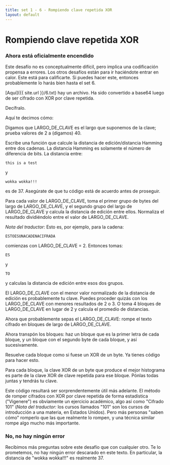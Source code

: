 ```yaml
---
title: set 1 - 6 - Rompiendo clave repetida XOR
layout: default
---
```


Rompiendo clave repetida XOR
============================

<div class="warning">
<h3>Ahora está oficialmente encendido</h3>

<p>Este desafío no es conceptualmente difícil, pero implica una codificación propensa a errores. Los otros desafíos están para ir haciéndote entrar en calor. Este está para calificarte. Si puedes hacer este, entonces probablemente lo harás bien hasta el set 6.</p>
</div>

[Aquí]({{ site.url }}/6.txt) hay un archivo. Ha sido convertido a base64 luego de ser cifrado con XOR por clave repetida.

Decífralo.

Aquí te decimos cómo:

Digamos que LARGO_DE_CLAVE es el largo que suponemos de la clave; prueba valores de 2 a (digamos) 40.

Escribe una función que calcule la distancia de edición/distancia Hamming entre dos cadenas. La distancia Hamming es solamente el número de diferencia de bits. La distancia entre:

	this is a test

y

	wokka wokka!!!

es de 37. Asegúrate de que tu código está de acuerdo antes de proseguir.

Para cada valor de LARGO_DE_CLAVE, toma el primer grupo de bytes del largo de LARGO_DE_CLAVE, y el segundo grupo del largo de LARGO_DE_CLAVE y calcula la distancia de edición entre ellos. Normaliza el resultado dividiéndolo entre el valor de LARGO_DE_CLAVE.

_Nota del traductor:_ Esto es, por ejemplo, para la cadena:

	ESTOESUNACADENACIFRADA

comienzas con LARGO_DE_CLAVE = 2. Entonces tomas:

	ES

y

	TO

y calculas la distancia de edición entre esos dos grupos.

El LARGO_DE_CLAVE con el menor valor normalizado de la distancia de edición es probablemente tu clave. Puedes proceder quizás con los LARGO_DE_CLAVE con menores resultados de 2 o 3. O toma 4 bloques de LARGO_DE_CLAVE en lugar de 2 y calcula el promedio de distancias.

Ahora que probablemente sepas el LARGO_DE_CLAVE: rompe el texto cifrado en bloques de largo de LARGO_DE_CLAVE.

Ahora transpón los bloques: haz un bloque que es la primer letra de cada bloque, y un bloque con el segundo byte de cada bloque, y así sucesivamente.

Resuelve cada bloque como si fuese un XOR de un byte. Ya tienes código para hacer esto.

Para cada bloque, la clave XOR de un byte que produce el mejor histograma es parte de la clave XOR de clave repetida para ese bloque. Pónlas todas juntas y tendrás tu clave.

Este código resultará ser sorprendentemente útil más adelante. El método de romper cifrados con XOR por clave repetida de forma estadística ("Vigenere") es obviamente un ejercicio académico, algo así como "Cifrado 101" (_Nota del traductor:_ los cursos llamados "101" son los cursos de introducción a una materia, en Estados Unidos). Pero más personas "saben cómo" romperlo que las que realmente lo rompen, y una técnica similar rompe algo mucho más importante.

<div class="warning">
<h3>No, no hay ningún error</h3>

<p>Recibimos más preguntas sobre este desafío que con cualquier otro. Te lo prometemos, no hay ningún error descarado en este texto. En particular, la distancia de "wokka wokka!!!" es realmente 37.</p>
</div>

